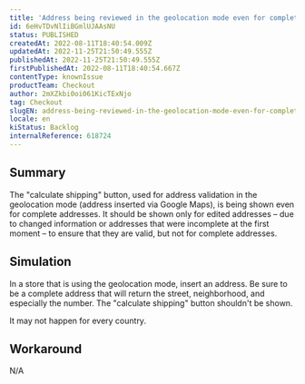 ```yaml
---
title: 'Address being reviewed in the geolocation mode even for complete addresses'
id: 6eHvTDvNlIiBGmlUJAAsNU
status: PUBLISHED
createdAt: 2022-08-11T18:40:54.009Z
updatedAt: 2022-11-25T21:50:49.555Z
publishedAt: 2022-11-25T21:50:49.555Z
firstPublishedAt: 2022-08-11T18:40:54.667Z
contentType: knownIssue
productTeam: Checkout
author: 2mXZkbi0oi061KicTExNjo
tag: Checkout
slugEN: address-being-reviewed-in-the-geolocation-mode-even-for-complete-addresses
locale: en
kiStatus: Backlog
internalReference: 618724
---
```


## Summary


The "calculate shipping" button, used for address validation in the geolocation mode (address inserted via Google Maps), is being shown even for complete addresses. It should be shown only for edited addresses – due to changed information or addresses that were incomplete at the first moment – to ensure that they are valid, but not for complete addresses.



## Simulation


In a store that is using the geolocation mode, insert an address. Be sure to be a complete address that will return the street, neighborhood, and especially the number. The "calculate shipping" button shouldn't be shown.

It may not happen for every country.



## Workaround


N/A

